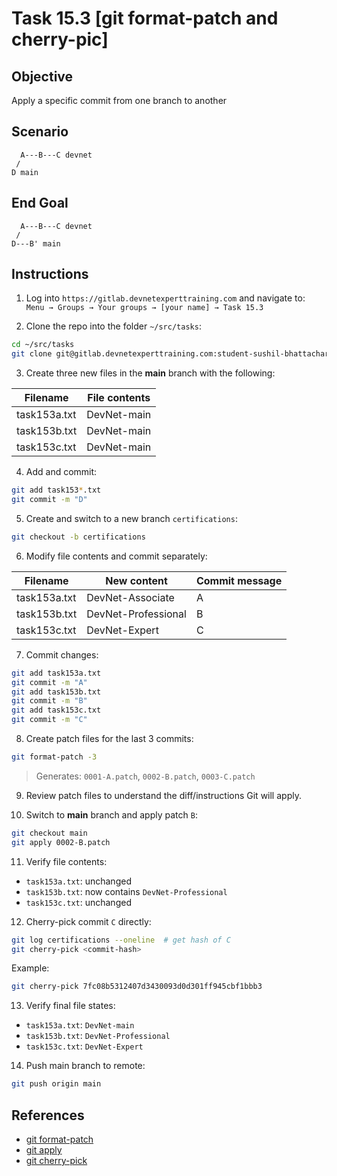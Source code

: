 # Task 15.3 [git format-patch and cherry-pic]

## Objective<br>

Apply a specific commit from one branch to another

## Scenario<br>

```
  A---B---C devnet
 /         
D main
```

## End Goal<br>

```
  A---B---C devnet
 /         
D---B' main
```

## Instructions

1. Log into `https://gitlab.devnetexperttraining.com` and navigate to:<br>
   `Menu → Groups → Your groups → [your name] → Task 15.3`

2. Clone the repo into the folder `~/src/tasks`:

```bash
cd ~/src/tasks
git clone git@gitlab.devnetexperttraining.com:student-sushil-bhattacharjee-outlook-com/task-153.git
```

3. Create three new files in the **main** branch with the following:

| Filename     | File contents |
| ------------ | ------------- |
| task153a.txt | DevNet-main   |
| task153b.txt | DevNet-main   |
| task153c.txt | DevNet-main   |

4. Add and commit:

```bash
git add task153*.txt
git commit -m "D"
```

5. Create and switch to a new branch `certifications`:

```bash
git checkout -b certifications
```

6. Modify file contents and commit separately:

| Filename     | New content         | Commit message |
| ------------ | ------------------- | -------------- |
| task153a.txt | DevNet-Associate    | A              |
| task153b.txt | DevNet-Professional | B              |
| task153c.txt | DevNet-Expert       | C              |

7. Commit changes:

```bash
git add task153a.txt
git commit -m "A"
git add task153b.txt
git commit -m "B"
git add task153c.txt
git commit -m "C"
```

8. Create patch files for the last 3 commits:

```bash
git format-patch -3
```

> Generates: `0001-A.patch`, `0002-B.patch`, `0003-C.patch`

9. Review patch files to understand the diff/instructions Git will apply.

10. Switch to **main** branch and apply patch `B`:

```bash
git checkout main
git apply 0002-B.patch
```

11. Verify file contents:

* `task153a.txt`: unchanged
* `task153b.txt`: now contains `DevNet-Professional`
* `task153c.txt`: unchanged

12. Cherry-pick commit `C` directly:

```bash
git log certifications --oneline  # get hash of C
git cherry-pick <commit-hash>
```

Example:

```bash
git cherry-pick 7fc08b5312407d3430093d0d301ff945cbf1bbb3
```

13. Verify final file states:

* `task153a.txt`: `DevNet-main`
* `task153b.txt`: `DevNet-Professional`
* `task153c.txt`: `DevNet-Expert`

14. Push main branch to remote:

```bash
git push origin main
```

## References

* [git format-patch](https://git-scm.com/docs/git-format-patch)
* [git apply](https://git-scm.com/docs/git-apply)
* [git cherry-pick](https://git-scm.com/docs/git-cherry-pick)
